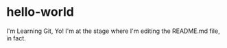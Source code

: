# hello-world
I'm Learning Git, Yo!
I'm at the stage where I'm editing the README.md file, in fact.
